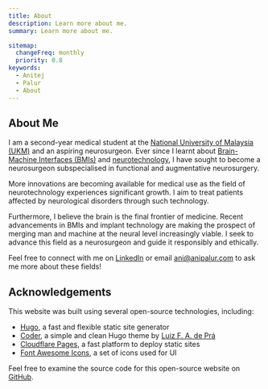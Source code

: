 ```yaml
---
title: About
description: Learn more about me.
summary: Learn more about me.

sitemap:
  changeFreq: monthly
  priority: 0.8
keywords:
  - Anitej
  - Palur
  - About
---
```


## About Me

I am<!--sse--> a second-year medical student at the
[National University of Malaysia (UKM)](https://wikipedia.org/wiki/National_University_of_Malaysia "Learn more about the National University of Malaysia (UKM).")
and<!--/sse--> an aspiring neurosurgeon. Ever since I learnt about
[Brain-Machine Interfaces (BMIs)](https://wikipedia.org/wiki/Brain%E2%80%93computer_interface "Learn more about Brain-Machine Interfaces (BMIs).")
and [neurotechnology](https://wikipedia.org/wiki/Neurotechnology "Learn more about neurotechnology."),
I have sought to become a neurosurgeon subspecialised in functional and augmentative neurosurgery.

More innovations are becoming available for medical use as the field of neurotechnology experiences significant growth.
I aim to treat patients affected by neurological disorders through such technology.

Furthermore, I believe the brain is the final frontier of medicine.
Recent advancements in BMIs and implant technology are making the prospect of merging man and machine at the neural level increasingly viable.
I seek to advance this field as a neurosurgeon and guide it responsibly and ethically.

<!--sse-->
Feel free to connect with me on [LinkedIn](https://www.linkedin.com/in/anipalur "View my LinkedIn profile.")
or email [ani@anipalur.com](mailto:ani@anipalur.com "Send me an email.") to ask me more about these fields!<!--/sse-->

## Acknowledgements

This website was built using several open-source technologies, including:

- [Hugo](https://gohugo.io "Learn more about Hugo."), a fast and flexible static site generator
- [Coder](https://github.com/luizdepra/hugo-coder "Learn more about the Coder theme."), a simple and clean Hugo theme by [Luiz F. A. de Prá](https://luizdepra.dev "Learn more about Luiz F. A. de Prá.")
- [Cloudflare Pages](https://pages.cloudflare.com "Learn more about Cloudflare pages."), a fast platform to deploy static sites
- [Font Awesome Icons](https://fontawesome.com "Learn more about Font Awesome Icons."), a set of icons used for UI

Feel free to examine the source code for this open-source website on
[GitHub](https://github.com/anipalur/anipalur.com "View the source code for this website.").
